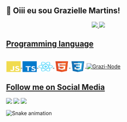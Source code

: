 
## 👋 Oiii eu sou Grazielle Martins!
<div align="center">
  <a href="https://github.com/graziellemcm">
  <img height="180em" src="https://github-readme-stats.vercel.app/api?username=graziellemcm&show_icons=true&theme=dracula&include_all_commits=true&count_private=true"/>
  <img height="180em" src="https://github-readme-stats.vercel.app/api/top-langs/?username=graziellemcm&layout=compact&langs_count=7&theme=dracula"/>
</div>
  
 ## Programming language
<div style="display: inline_block"><br>
  <img align="center" alt="Grazi-Js" height="30" width="40" src="https://raw.githubusercontent.com/devicons/devicon/master/icons/javascript/javascript-plain.svg">
  <img align="center" alt="Grazi-Ts" height="30" width="40" src="https://raw.githubusercontent.com/devicons/devicon/master/icons/typescript/typescript-plain.svg">
  <img align="center" alt="Grazi-React" height="30" width="40" src="https://raw.githubusercontent.com/devicons/devicon/master/icons/react/react-original.svg">
  <img align="center" alt="Grazi-HTML" height="30" width="40" src="https://raw.githubusercontent.com/devicons/devicon/master/icons/html5/html5-original.svg">
  <img align="center" alt="Grazi-CSS" height="30" width="40" src="https://raw.githubusercontent.com/devicons/devicon/master/icons/css3/css3-original.svg">
  <img align="center" alt="Grazi-Node" height="30" width="40" src="https://cdn.jsdelivr.net/gh/devicons/devicon/icons/nodejs/nodejs-original.svg">
  
  
</div>
  
  ## Follow me on Social Media
 
<div> 
  
  <a href="https://www.instagram.com/grazii_martiins/" target="_blank"><img src="https://img.shields.io/badge/-Instagram-%23E4405F?style=for-the-badge&logo=instagram&logoColor=white" target="_blank"></a> 
  <a href = "mailto:fgagraziellemartins@hotmail.com"><img src="https://img.shields.io/badge/Microsoft_Outlook-0078D4?style=for-the-badge&logo=microsoft-outlook&logoColor=white" target="_blank"></a>
  <a href="https://www.linkedin.com/in/grazielle-martins-393949187/" target="_blank"><img src="https://img.shields.io/badge/-LinkedIn-%230077B5?style=for-the-badge&logo=linkedin&logoColor=white" target="_blank"></a> 
 
  ![Snake animation](https://github.com/graziellemcm/graziellemcm/blob/output/github-contribution-grid-snake.svg)
 
</div>
